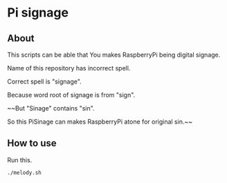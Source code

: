 # Pi signage

## About

This scripts can be able that You makes RaspberryPi being digital signage.

Name of this repository has incorrect spell.

Correct spell is "signage".

Because word root of signage is from "sign".

~~But "Sinage" contains "sin".

So this PiSinage can makes RaspberryPi  atone for original sin.~~

## How to use

Run this.

```
./melody.sh
```
